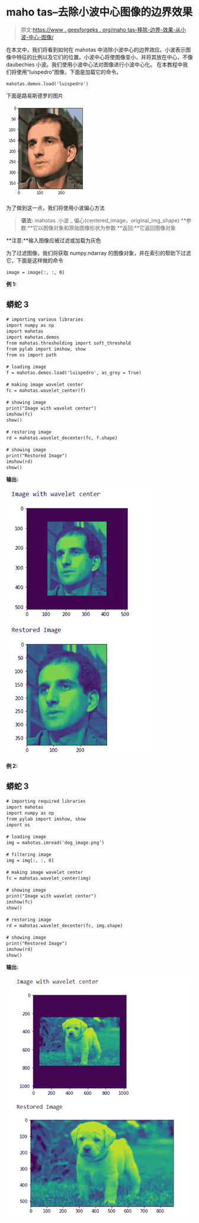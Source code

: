 # maho tas–去除小波中心图像的边界效果

> 原文:[https://www . geesforgeks . org/maho tas-移除-边界-效果-从小波-中心-图像/](https://www.geeksforgeeks.org/mahotas-removing-border-effect-from-wavelet-center-image/)

在本文中，我们将看到如何在 mahotas 中消除小波中心的边界效应。小波表示图像中特征的比例以及它们的位置。小波中心将使图像变小，并将其放在中心，不像 daubechies 小波。我们使用小波中心法对图像进行小波中心化。
在本教程中我们将使用“luispedro”图像，下面是加载它的命令。

```
mahotas.demos.load('luispedro')
```

下面是路易斯德罗的图片

![](img/af76849307e7da8176a40c662f761c77.png)

为了做到这一点，我们将使用小波偏心方法

> **语法:** mahotas .小波 _ 偏心(centered_image，original_img_shape)
> **参数:**它以图像对象和原始图像形状为参数
> **返回:**它返回图像对象

**注意:**输入图像应被过滤或加载为灰色

为了过滤图像，我们将获取 numpy.ndarray 的图像对象，并在索引的帮助下过滤它，下面是这样做的命令

```
image = image[:, :, 0]
```

**例 1:**

## 蟒蛇 3

```
# importing various libraries
import numpy as np
import mahotas
import mahotas.demos
from mahotas.thresholding import soft_threshold
from pylab import imshow, show
from os import path

# loading image
f = mahotas.demos.load('luispedro', as_grey = True)

# making image wavelet center
fc = mahotas.wavelet_center(f)

# showing image
print("Image with wavelet center")
imshow(fc)
show()

# restoring image
rd = mahotas.wavelet_decenter(fc, f.shape)

# showing image
print("Restored Image")
imshow(rd)
show()
```

**输出:**

![](img/737f6bc3051e35e9bba55dd4450f5ab4.png)

**例 2:**

## 蟒蛇 3

```
# importing required libraries
import mahotas
import numpy as np
from pylab import imshow, show
import os

# loading image
img = mahotas.imread('dog_image.png')

# filtering image
img = img[:, :, 0]

# making image wavelet center
fc = mahotas.wavelet_center(img)

# showing image
print("Image with wavelet center")
imshow(fc)
show()

# restoring image
rd = mahotas.wavelet_decenter(fc, img.shape)

# showing image
print("Restored Image")
imshow(rd)
show()
```

**输出:**

![](img/2f0cb6e62ca93a1ca996f2303e8ded67.png)